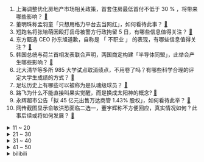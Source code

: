 1. 上海调整优化房地产市场相关政策，首套住房最低首付不低于 30 % ，将带来哪些影响？ [:link:](https://www.zhihu.com/question/634852751)
2. 董明珠称孟羽童「只想用格力平台去当网红」，如何看待此事？ [:link:](https://www.zhihu.com/question/634819964)
3. 短跑名将张培萌因殴打岳母被警方行政拘留 5 日，有哪些信息值得关注？ [:link:](https://www.zhihu.com/question/634836343)
4. 东方甄选  CEO  孙东旭道歉，自称是 「 不职业 」 的表现，有哪些信息值得关注？ [:link:](https://www.zhihu.com/question/634870570)
5. 韩国总统与荷兰首相发表联合声明，两国商定构建「半导体同盟」，此举会产生哪些影响？ [:link:](https://www.zhihu.com/question/634742401)
6. 北大清华等多所 985 大学试点取消绩点，不用卷了吗？有哪些科学合理的评定大学生成绩的方式？ [:link:](https://www.zhihu.com/question/634862335)
7. 足坛历史上有哪些可以被称为是队魂级球员？ [:link:](https://www.zhihu.com/question/634329214)
8. 路飞为什么不能直接叫果实觉醒，而是换成太阳神的概念? [:link:](https://www.zhihu.com/question/620408894)
9. 永辉超市公告「拟 45 亿元出售万达商管 1.43% 股权」，如何看待此举？ [:link:](https://www.zhihu.com/question/634779034)
10. 网传截图显示俞敏洪恐面临二选一，董宇辉称不方便回应，真实情况如何？此事后续或将如何发展？ [:link:](https://www.zhihu.com/question/634818050)
<details>
<summary>11 ~ 20</summary>

11. 以色列财长回击拜登称「最亲密盟友美国一直在将我们推向自杀」，美以关系是否出现裂痕？对巴以局势有何影响？ [:link:](https://www.zhihu.com/question/634794169)
12. 因自动驾驶问题，特斯拉在美召回超 203 万辆汽车，哪些信息值得关注？ [:link:](https://www.zhihu.com/question/634778436)
13. 小猫咪独自在家的时候，会孤独吗？ [:link:](https://www.zhihu.com/question/585700719)
14. 减肥是运动重要，还是饮食重要？ [:link:](https://www.zhihu.com/question/630905615)
15. 如何能心平气和的陪一年级的娃做作业？ [:link:](https://www.zhihu.com/question/626416620)
16. 一辈子没有学过微积分会不会遗憾？ [:link:](https://www.zhihu.com/question/628803007)
17. 香港一年制硕士(MSc)和内地211硕士，哪个更值得去读？ [:link:](https://www.zhihu.com/question/386395139)
18. 张译主演的《三大队》到底怎么样？值得去电影院看吗？ [:link:](https://www.zhihu.com/question/634310262)
19. 美国佛州禁止公立大学招中国研究生博士后，原因是什么？将产生哪些影响？ [:link:](https://www.zhihu.com/question/634690964)
20. 北京地铁昌平线故障，两节车厢发生分离情况，致 30 余人受伤，目前情况如何？故障原因可能是什么？ [:link:](https://www.zhihu.com/question/634873095)
</details>
<details>
<summary>21 ~ 30</summary>

21. 四五十岁之前的刘邦，和水浒传里被杨志刀杀的牛二，是不是一类人? [:link:](https://www.zhihu.com/question/629584201)
22. 2023 年主流新能源车型都在「卷」800V高压快充，是噱头还是真实力？ [:link:](https://www.zhihu.com/question/634630267)
23. 做机械的为什么一定要下车间？ [:link:](https://www.zhihu.com/question/630245825)
24. 制热效果较好的空调有哪些推荐？ [:link:](https://www.zhihu.com/question/626646723)
25. 什么样的人称得上是高能量? [:link:](https://www.zhihu.com/question/535994950)
26. 《大国之树》中，水哥提到近几年经常在自家院子里种各种植物，当人看到自己种植的植物时，会有精神疗愈吗？ [:link:](https://www.zhihu.com/question/634197229)
27. 如何评价《原神》娜维娅角色PV—【特邀嘉宾】？ [:link:](https://www.zhihu.com/question/634817819)
28. 2023年，你为工作熬过夜么？熬夜为你带来了什么？ [:link:](https://www.zhihu.com/question/634861864)
29. 有哪些常常被忽略的摄影诀窍，能让摄影小白也可以拍出大片？ [:link:](https://www.zhihu.com/question/633912016)
30. 最近超级迷方程豹5，有没有大佬说一下这个车？ [:link:](https://www.zhihu.com/question/634678511)
</details>
<details>
<summary>31 ~ 40</summary>

31. 2023 年，你购买了哪些家电实现「去家务化」获得松弛生活？ [:link:](https://www.zhihu.com/question/633573154)
32. 中国天眼探测并构建世界最大的中性氢星系样本，这一巡天成果有哪些意义？ [:link:](https://www.zhihu.com/question/634798604)
33. 刚满 30 岁，互联网大厂员工，现在离职去国企是好选择吗？ [:link:](https://www.zhihu.com/question/632472649)
34. 如何评价 12 月 14 日发布的 vivo S18 系列？都有哪些亮点值得关注？ [:link:](https://www.zhihu.com/question/633911839)
35. 决定不再熬夜后，你的身体/状态发生了哪些变化？ [:link:](https://www.zhihu.com/question/632642037)
36. 一张照片证明你今年去哪玩了？ [:link:](https://www.zhihu.com/question/633368962)
37. 北京调整优化购房政策，首套房首付比例降至 3 成， 二套降至 40% ，还有哪些信息值得关注？ [:link:](https://www.zhihu.com/question/634836447)
38. 如何看待 ChatGPT 当选《自然》杂志 2023 年度科学人物？ [:link:](https://www.zhihu.com/question/634821343)
39. 哪些时尚单品，年轻时的你很嫌弃如今却觉得很香？ [:link:](https://www.zhihu.com/question/634455815)
40. 有哪些真正好用的护肤品，拯救了你皮肤的「脆皮」日常？ [:link:](https://www.zhihu.com/question/634479929)
</details>
<details>
<summary>41 ~ 50</summary>

41. 千万粉丝网红痞幼就盗用他人视频道歉，短视频创作中应如何保护版权？ [:link:](https://www.zhihu.com/question/634777153)
42. 放弃资格的鹿丸，为什么偏偏升为中忍？ [:link:](https://www.zhihu.com/question/584120331)
43. 有哪些经典的复古跑鞋？ [:link:](https://www.zhihu.com/question/30539669)
44. 如何理解一群完全没接触过IBM旗下thinkpad产品的人在那喊着怀念IBM时代产品？ [:link:](https://www.zhihu.com/question/633880157)
45. 请问有没有一种农作物，即可以当蔬菜吃，也可以当水果吃？ [:link:](https://www.zhihu.com/question/629779072)
46. 2023年，你熬夜最久的那天是什么事情呢？ [:link:](https://www.zhihu.com/question/634816259)
47. 开过方程豹「豹5」的朋友来说说，实际驾驶体验如何？ [:link:](https://www.zhihu.com/question/624439173)
48. 如何评价《崩坏：星穹铁道》新发布的花火角色立绘？ [:link:](https://www.zhihu.com/question/634818306)
49. 大家说的体验比较好的健身房是什么样？ [:link:](https://www.zhihu.com/question/632442838)
50. 23-24 赛季 NBA湖人 122:119 马刺，如何评价这场比赛？ [:link:](https://www.zhihu.com/question/634778473)
</details><details>
<summary>bilibili</summary>

</details>